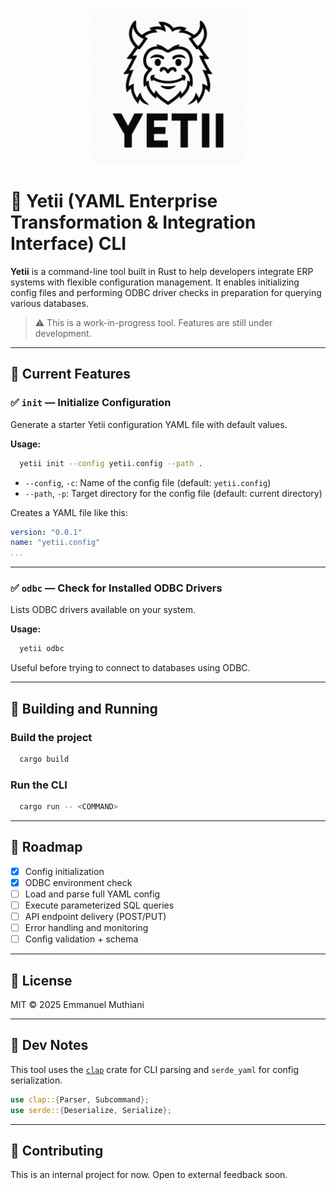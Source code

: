 <p align="center">
  <img src="logo.png" alt="YETII Logo" width="250" style="border-radius: 20px;" />
</p>


# 🧊 Yetii (YAML Enterprise Transformation & Integration Interface) CLI

**Yetii** is a command-line tool built in Rust to help developers integrate ERP systems with flexible configuration management. It enables initializing config files and performing ODBC driver checks in preparation for querying various databases.

> ⚠️ This is a work-in-progress tool. Features are still under development.

---

## 🚀 Current Features

### ✅ `init` — Initialize Configuration

Generate a starter Yetii configuration YAML file with default values.

**Usage:**

```bash
  yetii init --config yetii.config --path .
```

* `--config`, `-c`: Name of the config file (default: `yetii.config`)
* `--path`, `-p`: Target directory for the config file (default: current directory)

Creates a YAML file like this:

```yaml
version: "0.0.1"
name: "yetii.config"
...
```

---

### ✅ `odbc` — Check for Installed ODBC Drivers

Lists ODBC drivers available on your system.

**Usage:**

```bash
  yetii odbc
```

Useful before trying to connect to databases using ODBC.

---

## 🔧 Building and Running

### Build the project

```bash
  cargo build
```

### Run the CLI

```bash
  cargo run -- <COMMAND>
```

---

## 📅 Roadmap

* [x] Config initialization
* [x] ODBC environment check
* [ ] Load and parse full YAML config
* [ ] Execute parameterized SQL queries
* [ ] API endpoint delivery (POST/PUT)
* [ ] Error handling and monitoring
* [ ] Config validation + schema

---

## 📄 License

MIT © 2025 Emmanuel Muthiani

---

## 🧪 Dev Notes

This tool uses the [`clap`](https://docs.rs/clap/latest/clap/) crate for CLI parsing and `serde_yaml` for config serialization.

```rust
use clap::{Parser, Subcommand};
use serde::{Deserialize, Serialize};
```

---

## 🤝 Contributing

This is an internal project for now. Open to external feedback soon.